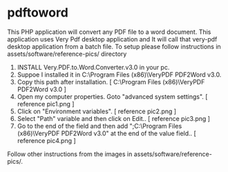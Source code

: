 pdftoword
=========

This PHP application will convert any PDF file to a word document. This application uses Very Pdf desktop application and It will call that very-pdf desktop application from a batch file. To setup please follow instructions in assets/software/reference-pics/ directory

1. INSTALL Very.PDF.to.Word.Converter.v3.0 in your pc.
2. Suppoe I installed it in C:\Program Files (x86)\VeryPDF PDF2Word v3.0.
3. Copy this path after installation. [ C:\Program Files (x86)\VeryPDF PDF2Word v3.0 ]
4. Open my computer properties. Goto "advanced system settings". [ reference pic1.png ]
5. Click on "Environment variables". [ reference pic2.png ]
6. Select "Path" variable and then click on Edit.. [ reference pic3.png ]
7. Go to the end of the field and then add ";C:\Program Files (x86)\VeryPDF PDF2Word v3.0" at the end of the value field.. [ reference pic4.png ]

Follow other instructions from the images in assets/software/reference-pics/.
